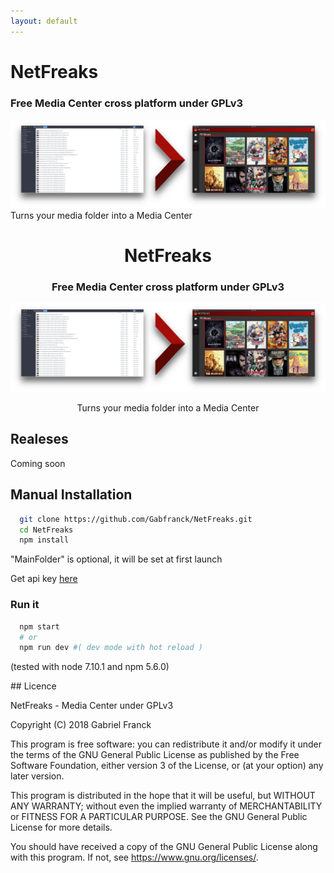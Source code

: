 ```yaml
---
layout: default
---
```


<p align="center">
<h1> NetFreaks </h1>
<h3> Free Media Center cross platform under GPLv3 </h3>
<img src="./concept.png" />
Turns your media folder into a Media Center
</p>

<p align="center">
<h1 align="center"> NetFreaks</h1>
<h3 align="center"> Free Media Center cross platform under GPLv3 </h3>
<img src="./concept.png" />
<p align="center">Turns your media folder into a Media Center</p>
</p>


## Realeses

Coming soon

## Manual Installation

  ```bash
    git clone https://github.com/Gabfranck/NetFreaks.git
    cd NetFreaks
    npm install
  ```

  "MainFolder" is optional, it will be set at first launch

  Get api key [here](http://www.omdbapi.com/)

###  Run it

  ```bash
    npm start
    # or
    npm run dev #( dev mode with hot reload )
  ```

  (tested with node 7.10.1 and npm 5.6.0)

## Licence

NetFreaks - Media Center under GPLv3

Copyright (C) 2018  Gabriel Franck

This program is free software: you can redistribute it and/or modify
it under the terms of the GNU General Public License as published by
the Free Software Foundation, either version 3 of the License, or
(at your option) any later version.

This program is distributed in the hope that it will be useful,
but WITHOUT ANY WARRANTY; without even the implied warranty of
MERCHANTABILITY or FITNESS FOR A PARTICULAR PURPOSE.  See the
GNU General Public License for more details.

You should have received a copy of the GNU General Public License
along with this program.  If not, see <https://www.gnu.org/licenses/>.
